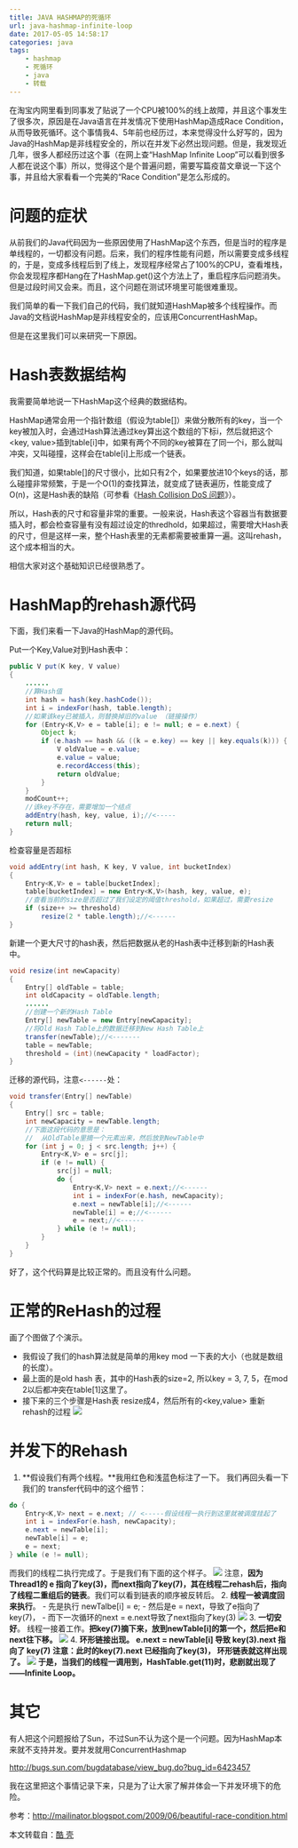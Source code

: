```yaml
---
title: JAVA HASHMAP的死循环
url: java-hashmap-infinite-loop
date: 2017-05-05 14:58:17
categories: java
tags:
    - hashmap
    - 死循环
    - java
    - 转载
---
```


在淘宝内网里看到同事发了贴说了一个CPU被100%的线上故障，并且这个事发生了很多次，原因是在Java语言在并发情况下使用HashMap造成Race Condition，从而导致死循环。这个事情我4、5年前也经历过，本来觉得没什么好写的，因为Java的HashMap是非线程安全的，所以在并发下必然出现问题。但是，我发现近几年，很多人都经历过这个事（在网上查“HashMap Infinite Loop”可以看到很多人都在说这个事）所以，觉得这个是个普遍问题，需要写篇疫苗文章说一下这个事，并且给大家看看一个完美的“Race Condition”是怎么形成的。

# 问题的症状

从前我们的Java代码因为一些原因使用了HashMap这个东西，但是当时的程序是单线程的，一切都没有问题。后来，我们的程序性能有问题，所以需要变成多线程的，于是，变成多线程后到了线上，发现程序经常占了100%的CPU，查看堆栈，你会发现程序都Hang在了HashMap.get()这个方法上了，重启程序后问题消失。但是过段时间又会来。而且，这个问题在测试环境里可能很难重现。

我们简单的看一下我们自己的代码，我们就知道HashMap被多个线程操作。而Java的文档说HashMap是非线程安全的，应该用ConcurrentHashMap。

但是在这里我们可以来研究一下原因。

<!--more-->

# Hash表数据结构
我需要简单地说一下HashMap这个经典的数据结构。

HashMap通常会用一个指针数组（假设为table[]）来做分散所有的key，当一个key被加入时，会通过Hash算法通过key算出这个数组的下标i，然后就把这个<key, value>插到table[i]中，如果有两个不同的key被算在了同一个i，那么就叫冲突，又叫碰撞，这样会在table[i]上形成一个链表。

我们知道，如果table[]的尺寸很小，比如只有2个，如果要放进10个keys的话，那么碰撞非常频繁，于是一个O(1)的查找算法，就变成了链表遍历，性能变成了O(n)，这是Hash表的缺陷（可参看《[Hash Collision DoS 问题](http://coolshell.cn/articles/6424.html)》）。

所以，Hash表的尺寸和容量非常的重要。一般来说，Hash表这个容器当有数据要插入时，都会检查容量有没有超过设定的thredhold，如果超过，需要增大Hash表的尺寸，但是这样一来，整个Hash表里的无素都需要被重算一遍。这叫rehash，这个成本相当的大。

相信大家对这个基础知识已经很熟悉了。

# HashMap的rehash源代码
下面，我们来看一下Java的HashMap的源代码。

Put一个Key,Value对到Hash表中：
```java
public V put(K key, V value)
{
    ......
    //算Hash值
    int hash = hash(key.hashCode());
    int i = indexFor(hash, table.length);
    //如果该key已被插入，则替换掉旧的value （链接操作）
    for (Entry<K,V> e = table[i]; e != null; e = e.next) {
        Object k;
        if (e.hash == hash && ((k = e.key) == key || key.equals(k))) {
            V oldValue = e.value;
            e.value = value;
            e.recordAccess(this);
            return oldValue;
        }
    }
    modCount++;
    //该key不存在，需要增加一个结点
    addEntry(hash, key, value, i);//<-----
    return null;
}
```
检查容量是否超标
```java
void addEntry(int hash, K key, V value, int bucketIndex)
{
    Entry<K,V> e = table[bucketIndex];
    table[bucketIndex] = new Entry<K,V>(hash, key, value, e);
    //查看当前的size是否超过了我们设定的阈值threshold，如果超过，需要resize
    if (size++ >= threshold)
        resize(2 * table.length);//<------
}
```
新建一个更大尺寸的hash表，然后把数据从老的Hash表中迁移到新的Hash表中。

```java
void resize(int newCapacity)
{
    Entry[] oldTable = table;
    int oldCapacity = oldTable.length;
    ......
    //创建一个新的Hash Table
    Entry[] newTable = new Entry[newCapacity];
    //将Old Hash Table上的数据迁移到New Hash Table上
    transfer(newTable);//<-------
    table = newTable;
    threshold = (int)(newCapacity * loadFactor);
}
```
迁移的源代码，注意`<------`处：

```java
void transfer(Entry[] newTable)
{
    Entry[] src = table;
    int newCapacity = newTable.length;
    //下面这段代码的意思是：
    //  从OldTable里摘一个元素出来，然后放到NewTable中
    for (int j = 0; j < src.length; j++) {
        Entry<K,V> e = src[j];
        if (e != null) {
            src[j] = null;
            do {
                Entry<K,V> next = e.next;//<------
                int i = indexFor(e.hash, newCapacity);
                e.next = newTable[i];//<------
                newTable[i] = e;//<------
                e = next;//<------
            } while (e != null);
        }
    }
}
```
好了，这个代码算是比较正常的。而且没有什么问题。

# 正常的ReHash的过程

画了个图做了个演示。

- 我假设了我们的hash算法就是简单的用key mod 一下表的大小（也就是数组的长度）。
- 最上面的是old hash 表，其中的Hash表的size=2, 所以key = 3, 7, 5，在mod 2以后都冲突在table[1]这里了。
- 接下来的三个步骤是Hash表 resize成4，然后所有的<key,value> 重新rehash的过程
![](/JAVA-HASHMAP%E7%9A%84%E6%AD%BB%E5%BE%AA%E7%8E%AF/1.jpg)

# 并发下的Rehash
1. **假设我们有两个线程。**我用红色和浅蓝色标注了一下。
我们再回头看一下我们的 transfer代码中的这个细节：
```java
do {
    Entry<K,V> next = e.next; // <-----假设线程一执行到这里就被调度挂起了
    int i = indexFor(e.hash, newCapacity);
    e.next = newTable[i];
    newTable[i] = e;
    e = next;
} while (e != null);
```
而我们的线程二执行完成了。于是我们有下面的这个样子。
![](/JAVA-HASHMAP%E7%9A%84%E6%AD%BB%E5%BE%AA%E7%8E%AF/2.jpg)
注意，**因为Thread1的 e 指向了key(3)，而next指向了key(7)，其在线程二rehash后，指向了线程二重组后的链表**。我们可以看到链表的顺序被反转后。
2. **线程一被调度回来执行**。
	- 先是执行 newTalbe[i] = e;
	- 然后是e = next，导致了e指向了key(7)，
	- 而下一次循环的next = e.next导致了next指向了key(3)
![](/JAVA-HASHMAP%E7%9A%84%E6%AD%BB%E5%BE%AA%E7%8E%AF/3.jpg)
3. **一切安好**。
线程一接着工作。**把key(7)摘下来，放到newTable[i]的第一个，然后把e和next往下移。**
![](/JAVA-HASHMAP%E7%9A%84%E6%AD%BB%E5%BE%AA%E7%8E%AF/4.jpg)
4. **环形链接出现。**
**e.next = newTable[i] 导致  key(3).next 指向了 key(7)**
**注意：此时的key(7).next 已经指向了key(3)， 环形链表就这样出现了。**
![](/JAVA-HASHMAP%E7%9A%84%E6%AD%BB%E5%BE%AA%E7%8E%AF/5.jpg)
**于是，当我们的线程一调用到，HashTable.get(11)时，悲剧就出现了——Infinite Loop。**

# 其它
有人把这个问题报给了Sun，不过Sun不认为这个是一个问题。因为HashMap本来就不支持并发。要并发就用ConcurrentHashmap

http://bugs.sun.com/bugdatabase/view_bug.do?bug_id=6423457

我在这里把这个事情记录下来，只是为了让大家了解并体会一下并发环境下的危险。

参考：http://mailinator.blogspot.com/2009/06/beautiful-race-condition.html

本文转载自：[酷 壳](http://coolshell.cn/articles/9606.html)